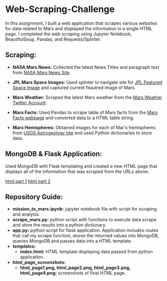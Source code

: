 # Web-Scraping-Challenge

In this assignment, I built a web application that scrapes various websites for data related to Mars and displayed the information in a single HTML page. I completed the web scraping using Jupyter Notebook, BeautifulSoup, Pandas, and Requests/Splinter.

## Scraping: 
- **NASA Mars News:**
Collected the latest News Titles and paragraph text from [NASA Mars News Site](https://mars.nasa.gov/news/?page=0&per_page=40&order=publish_date+desc%2Ccreated_at+desc&search=&category=19%2C165%2C184%2C204&blank_scope=Latest).

- **JPL Mars Space Images:**
Used splinter to navigate site for [JPL Featured Space Image](https://www.jpl.nasa.gov/spaceimages/?search=&category=Mars) and captured current feautred image of Mars.

- **Mars Weather:**
Scraped the latest Mars weather from the [Mars Weather Twitter Account](https://twitter.com/marswxreport?lang=en).

- **Mars Facts:**
Used Pandas to scrape table of Mars facts from the [Mars Facts webpage](https://space-facts.com/mars/) and converted data to a HTML table string.

- **Mars Hemispheres:**
Obtained images for each of Mar's hemispheres from [USGS Astrogeology site](https://astrogeology.usgs.gov/search/results?q=hemisphere+enhanced&k1=target&v1=Mars) and used Python dictionaries to store data.

## MongoDB & Flask Application: 
Used MongoDB with Flask templating and created a new HTML page that displays all of the information that was scraped from the URLs above. 

[html part 1](C:\Users\aeori\git\Web-Scraping-Challenge\html_page_screenshots\html_page1.png)
[html part 2](C:\Users\aeori\git\Web-Scraping-Challenge\html_page_screenshots\html_page2.png)
## Repository Guide:
- **mission_to_mars.ipynb:** jupyter notebook file with script for scraping and analysis.
- **scrape_mars.py:** python script with functions to execute data scrape and store the results into a python dictionary. 
- **app.py:** python script for flask application. Application includes routes that call my scrape function, stores the returned values into MongoDB, queries MongoDB and passes data into a HTML template. 
- **_templates:_**
    - **index.html:** HTML template displaying data passed from python application. 
- **_html_page_screenshots:_**
    - **html_page1.png, html_page2.png, html_page3.png, html_page4.png:** screenshots of final HTML page.
